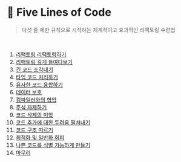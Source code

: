 # 📔 Five Lines of Code

> 다섯 줄 제한 규칙으로 시작하는 체계적이고 효과적인 리팩토링 수련법

<br/>

1. [리팩토링 리팩토링하기](/five-lines-of-code/01_리팩토링_리팩토링하기.md)
2. [리팩토링 깊게 들여다보기](/five-lines-of-code/02_리팩토링_깊게_들여다보기.md)
3. [긴 코드 조각내기](/five-lines-of-code/03_긴_코드_조각내기.md)
4. [타입 코드 처리하기](/five-lines-of-code/04_타입_코드_처리하기.md)
5. [유사한 코드 융합하기](/five-lines-of-code/05_유사한_코드_융합하기.md)
6. [데이터 보호](/five-lines-of-code/06_데이터_보호.md)
7. [컴파일러와의 협업](/five-lines-of-code/07_컴파일러와의_협업.md)
8. [주석 자제하기](/five-lines-of-code/08_주석_자제하기.md)
9. [코드 삭제의 미학](/five-lines-of-code/09_코드_삭제의_미학.md)
10. [코드 추가에 대한 두려움 떨쳐내기](/five-lines-of-code/10_코드_추가에_대한_두려움_떨쳐내기.md)
11. [코드 구조 따르기](/five-lines-of-code/11_코드_구조_따르기.md)
12. [최적화 및 일반화 회피](/five-lines-of-code/12_최적화_일반화_회피.md)
13. [나쁜 코드를 식별 가능하게 만들기](/five-lines-of-code/13_나쁜_코드를_식별_가능하게_만들기.md)
14. [마무리](/five-lines-of-code/14_마무리.md)
